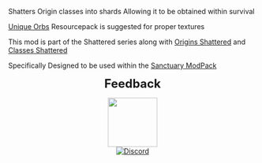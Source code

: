 Shatters Origin classes into shards Allowing it to be obtained within survival

[Unique Orbs](https://modrinth.com/resourcepack/unique-orbs) Resourcepack is suggested for proper textures

This mod is part of the Shattered series along with [Origins Shattered](https://modrinth.com/mod/origins-shattered) and [Classes Shattered](https://modrinth.com/mod/classes-shattered)

Specifically Designed to be used within the [Sanctuary ModPack](https://modrinth.com/modpack/sanctuary-remake)

<center>
<strong>
<font size="5">Feedback</font>
</strong>
<p></p>
<a href="https://sanctuary.Valorshorde.com" target="_blank">
<img src="https://cdn.modrinth.com/data/KqW3fuIR/images/ee87606358f793ddae62d5f71046720ac4b314ac.png" alt="" width="100" height="100"></a><br>
<a href="https://discord.gg/k3hcmRyacu" target="_blank">
<img alt="Discord" src="https://img.shields.io/discord/1034864936997900428?style=for-the-badge&logo=discord&color=7289DA&link=https%3A%2F%2Fdiscord.gg%2F7K5eC7myWS">
</a>
